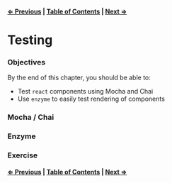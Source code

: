 #### [⇐ Previous](./02-new_structure.md) | [Table of Contents](./../readme.md) | [Next ⇒](./04-react_router.md)

# Testing

### Objectives

By the end of this chapter, you should be able to:

- Test `react` components using Mocha and Chai
- Use `enzyme` to easily test rendering of components


### Mocha / Chai

### Enzyme


### Exercise

#### [⇐ Previous](./02-new_structure.md) | [Table of Contents](./../readme.md) | [Next ⇒](./04-react_router.md)